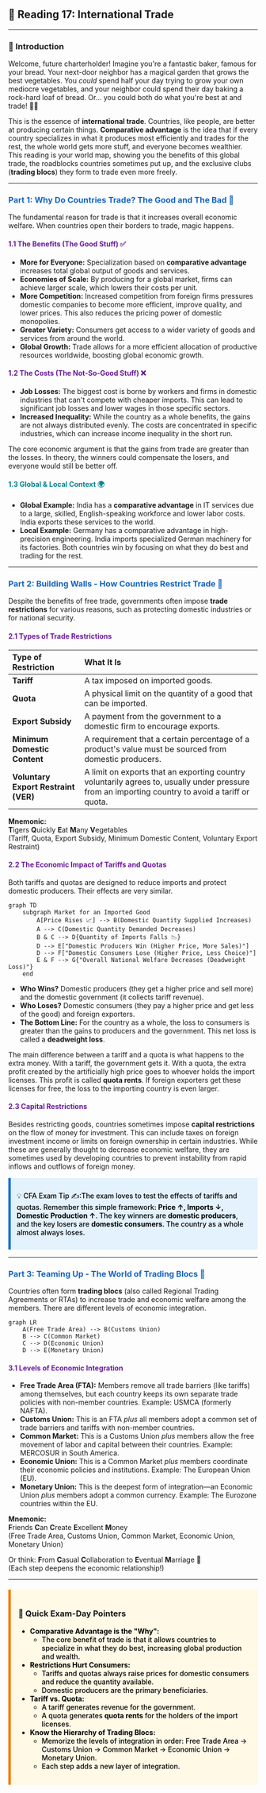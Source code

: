 ## 🚀 Reading 17: International Trade

-----

### 🎯 Introduction

Welcome, future charterholder! Imagine you're a fantastic baker, famous for your bread. Your next-door neighbor has a magical garden that grows the best vegetables. You *could* spend half your day trying to grow your own mediocre vegetables, and your neighbor could spend their day baking a rock-hard loaf of bread. Or... you could both do what you're best at and trade! 🥖🥕

This is the essence of **international trade**. Countries, like people, are better at producing certain things. **Comparative advantage** is the idea that if every country specializes in what it produces most efficiently and trades for the rest, the whole world gets more stuff, and everyone becomes wealthier. This reading is your world map, showing you the benefits of this global trade, the roadblocks countries sometimes put up, and the exclusive clubs (**trading blocs**) they form to trade even more freely.

-----

### <span style="color: #1565C0;">Part 1: Why Do Countries Trade? The Good and The Bad 🤔</span>

The fundamental reason for trade is that it increases overall economic welfare. When countries open their borders to trade, magic happens.

#### <span style="color: #6A1B9A;">1.1 The Benefits (The Good Stuff) ✅</span>

* **More for Everyone:** Specialization based on **comparative advantage** increases total global output of goods and services.
* **Economies of Scale:** By producing for a global market, firms can achieve larger scale, which lowers their costs per unit.
* **More Competition:** Increased competition from foreign firms pressures domestic companies to become more efficient, improve quality, and lower prices. This also reduces the pricing power of domestic monopolies.
* **Greater Variety:** Consumers get access to a wider variety of goods and services from around the world.
* **Global Growth:** Trade allows for a more efficient allocation of productive resources worldwide, boosting global economic growth.

#### <span style="color: #6A1B9A;">1.2 The Costs (The Not-So-Good Stuff) ❌</span>

* **Job Losses:** The biggest cost is borne by workers and firms in domestic industries that can't compete with cheaper imports. This can lead to significant job losses and lower wages in those specific sectors.
* **Increased Inequality:** While the country as a whole benefits, the gains are not always distributed evenly. The costs are concentrated in specific industries, which can increase income inequality in the short run.

The core economic argument is that the gains from trade are greater than the losses. In theory, the winners could compensate the losers, and everyone would still be better off.

#### <span style="color: #00838F;">1.3 Global & Local Context 🌍</span>

* **Global Example:** India has a **comparative advantage** in IT services due to a large, skilled, English-speaking workforce and lower labor costs. India exports these services to the world.
* **Local Example:** Germany has a comparative advantage in high-precision engineering. India imports specialized German machinery for its factories. Both countries win by focusing on what they do best and trading for the rest.

-----

### <span style="color: #1565C0;">Part 2: Building Walls - How Countries Restrict Trade 🧱</span>

Despite the benefits of free trade, governments often impose **trade restrictions** for various reasons, such as protecting domestic industries or for national security.

#### <span style="color: #6A1B9A;">2.1 Types of Trade Restrictions</span>
| Type of Restriction | What It Is |
| :--- | :--- |
| **Tariff** | A tax imposed on imported goods. |
| **Quota** | A physical limit on the quantity of a good that can be imported. |
| **Export Subsidy** | A payment from the government to a domestic firm to encourage exports. |
| **Minimum Domestic Content** | A requirement that a certain percentage of a product's value must be sourced from domestic producers. |
| **Voluntary Export Restraint (VER)** | A limit on exports that an exporting country voluntarily agrees to, usually under pressure from an importing country to avoid a tariff or quota. |

**Mnemonic:**  
**T**igers **Q**uickly **E**at **M**any **V**egetables  
(Tariff, Quota, Export Subsidy, Minimum Domestic Content, Voluntary Export Restraint)

#### <span style="color: #6A1B9A;">2.2 The Economic Impact of Tariffs and Quotas</span>

Both tariffs and quotas are designed to reduce imports and protect domestic producers. Their effects are very similar.

```mermaid
graph TD
    subgraph Market for an Imported Good
        A[Price Rises 📈] --> B(Domestic Quantity Supplied Increases)
        A --> C(Domestic Quantity Demanded Decreases)
        B & C --> D{Quantity of Imports Falls 📉}
        D --> E["Domestic Producers Win (Higher Price, More Sales)"]
        D --> F["Domestic Consumers Lose (Higher Price, Less Choice)"]
        E & F --> G{"Overall National Welfare Decreases (Deadweight Loss)"}
    end
```

* **Who Wins?** Domestic producers (they get a higher price and sell more) and the domestic government (it collects tariff revenue).
* **Who Loses?** Domestic consumers (they pay a higher price and get less of the good) and foreign exporters.
* **The Bottom Line:** For the country as a whole, the loss to consumers is greater than the gains to producers and the government. This net loss is called a **deadweight loss**.

The main difference between a tariff and a quota is what happens to the extra money. With a tariff, the government gets it. With a quota, the extra profit created by the artificially high price goes to whoever holds the import licenses. This profit is called **quota rents**. If foreign exporters get these licenses for free, the loss to the importing country is even larger.

#### <span style="color: #6A1B9A;">2.3 Capital Restrictions</span>

Besides restricting goods, countries sometimes impose **capital restrictions** on the flow of money for investment. This can include taxes on foreign investment income or limits on foreign ownership in certain industries. While these are generally thought to decrease economic welfare, they are sometimes used by developing countries to prevent instability from rapid inflows and outflows of foreign money.

<div style="background-color: #E3F2FD; border-left: 5px solid #1976D2; padding: 12px; margin: 15px 0;">
<div style="color: #000000; font-weight: 500;">

💡 CFA Exam Tip ✍️:The exam loves to test the effects of tariffs and quotas. Remember this simple framework: **Price ↑, Imports ↓, Domestic Production ↑**. The key winners are **domestic producers**, and the key losers are **domestic consumers**. The country as a whole almost always loses.

</div>
</div>

-----

### <span style="color: #1565C0;">Part 3: Teaming Up - The World of Trading Blocs 🤝</span>

Countries often form **trading blocs** (also called Regional Trading Agreements or RTAs) to increase trade and economic welfare among the members. There are different levels of economic integration.

```mermaid
graph LR
    A(Free Trade Area) --> B(Customs Union)
    B --> C(Common Market)
    C --> D(Economic Union)
    D --> E(Monetary Union)
```

#### <span style="color: #6A1B9A;">3.1 Levels of Economic Integration</span>

* **Free Trade Area (FTA):** Members remove all trade barriers (like tariffs) among themselves, but each country keeps its own separate trade policies with non-member countries. Example: USMCA (formerly NAFTA).
* **Customs Union:** This is an FTA *plus* all members adopt a common set of trade barriers and tariffs with non-member countries.
* **Common Market:** This is a Customs Union *plus* members allow the free movement of labor and capital between their countries. Example: MERCOSUR in South America.
* **Economic Union:** This is a Common Market *plus* members coordinate their economic policies and institutions. Example: The European Union (EU).
* **Monetary Union:** This is the deepest form of integration—an Economic Union *plus* members adopt a common currency. Example: The Eurozone countries within the EU.

**Mnemonic:**  
**F**riends **C**an **C**reate **E**xcellent **M**oney  
(Free Trade Area, Customs Union, Common Market, Economic Union, Monetary Union)

Or think: **F**rom **C**asual **C**ollaboration to **E**ventual **M**arriage 💍  
(Each step deepens the economic relationship!)


-----

<div style="background-color: #FFF9E6; border-left: 5px solid #F57C00; padding: 15px; margin: 20px 0;">

### 🎯 Quick Exam-Day Pointers

<div style="color: #000000; font-weight: 500;">

* **Comparative Advantage is the "Why":**
  * The core benefit of trade is that it allows countries to specialize in what they do best, increasing global production and wealth.
* **Restrictions Hurt Consumers:**
  * Tariffs and quotas always raise prices for domestic consumers and reduce the quantity available.
  * Domestic producers are the primary beneficiaries.
* **Tariff vs. Quota:**
  * A tariff generates revenue for the government.
  * A quota generates **quota rents** for the holders of the import licenses.
* **Know the Hierarchy of Trading Blocs:**
  * Memorize the levels of integration in order: Free Trade Area → Customs Union → Common Market → Economic Union → Monetary Union.
  * Each step adds a new layer of integration.

</div>
</div>
